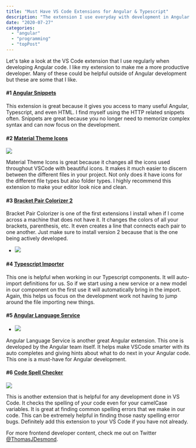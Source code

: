 ```yaml
---
title: "Must Have VS Code Extensions for Angular & Typescript"
description: "The extension I use everyday with development in Angular and Typescript. These can help you become more productive"
date: "2020-07-27"
categories: 
  - "angular"
  - "programming"
  - "topPost"
---
```


Let's take a look at the VS Code extension that I use regularly when developing Angular code. I like my extension to make me a more productive developer. Many of these could be helpful outside of Angular development but these are some that I like.

#### #1 [Angular Snippets](https://marketplace.visualstudio.com/items?itemName=johnpapa.Angular2)

This extension is great because it gives you access to many useful Angular, Typescript, and even HTML. I find myself using the HTTP related snippets often. Snippets are great because you no longer need to memorize complex syntax and can now focus on the development.

#### #2 [Material Theme Icons](https://marketplace.visualstudio.com/items?itemName=PKief.material-icon-theme)

![](/images/ForPosts/Screen-Shot-2020-07-21-at-12.56.59-PM.png)

Material Theme Icons is great because it changes all the icons used throughout VSCode with beautiful icons. It makes it much easier to discern between the different files in your project. Not only does it have icons for the different file types but also folder types. I highly recommend this extension to make your editor look nice and clean.

#### #3 [Bracket Pair Colorizer 2](https://marketplace.visualstudio.com/items?itemName=CoenraadS.bracket-pair-colorizer-2)

Bracket Pair Colorizer is one of the first extensions I install when if I come across a machine that does not have it. It changes the colors of all your brackets, parenthesis, etc. It even creates a line that connects each pair to one another. Just make sure to install version 2 because that is the one being actively developed.

- ![](/images/ForPosts/colorizer.png)
    

#### #4 [Typescript Importer](https://marketplace.visualstudio.com/items?itemName=pmneo.tsimporter)

This one is helpful when working in our Typescript components. It will auto-import definitions for us. So if we start using a new service or a new model in our component on the first use it will automatically bring in the import. Again, this helps us focus on the development work not having to jump around the file importing new things.

#### #5 [Angular Language Service](https://marketplace.visualstudio.com/items?itemName=Angular.ng-template)

- ![](/images/ForPosts/angular.png)
    

Angular Language Service is another great Angular extension. This one is developed by the Angular team itself. It helps make VSCode smarter with its auto completes and giving hints about what to do next in your Angular code. This one is a must-have for Angular development.

#### #6 [Code Spell Checker](https://marketplace.visualstudio.com/items?itemName=streetsidesoftware.code-spell-checker)

![](/images/ForPosts/spellCheck-300x300.png)

This is another extension that is helpful for any development done in VS Code. It checks the spelling of your code even for your camelCase variables. It is great at finding common spelling errors that we make in our code. This can be extremely helpful in finding those nasty spelling error bugs. Definitely add this extension to your VS Code if you have not already.

For more frontend developer content, check me out on Twitter [@ThomasJDesmond](https://twitter.com/ThomasJDesmond).
